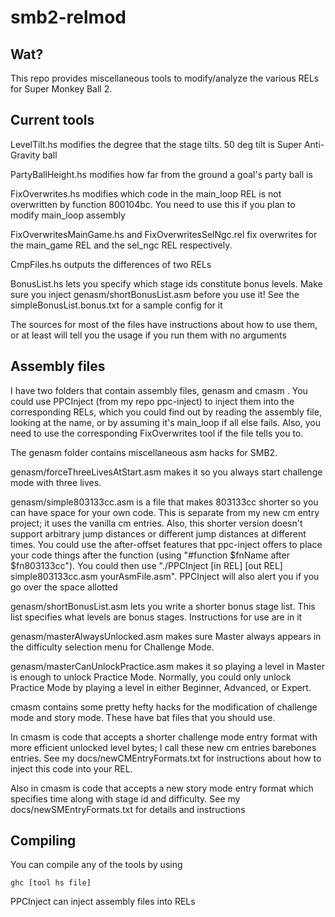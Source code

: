 # smb2-relmod

## Wat?
This repo provides miscellaneous tools to modify/analyze the various RELs for Super Monkey Ball 2. 

## Current tools

LevelTilt.hs modifies the degree that the stage tilts. 50 deg tilt is Super Anti-Gravity ball

PartyBallHeight.hs modifies how far from the ground a goal's party ball is

FixOverwrites.hs modifies which code in the main_loop REL is not overwritten by function 800104bc.
You need to use this if you plan to modify main_loop assembly

FixOverwritesMainGame.hs and FixOverwritesSelNgc.rel fix overwrites for the main_game REL and the sel_ngc REL respectively.

CmpFiles.hs outputs the differences of two RELs

BonusList.hs lets you specify which stage ids constitute bonus levels. Make sure you inject genasm/shortBonusList.asm before you use it! See the simpleBonusList.bonus.txt for a sample config for it

The sources for most of the files have instructions about how to use them, or at least will tell you the usage if you run them with no arguments

## Assembly files

I have two folders that contain assembly files, genasm and cmasm . You could use PPCInject (from my repo ppc-inject) to inject them into the corresponding RELs, which you could find out by reading the assembly file, looking at the name, or by assuming it's main_loop if all else fails. Also, you need to use the corresponding FixOverwrites tool if the file tells you to.

The genasm folder contains miscellaneous asm hacks for SMB2. 

genasm/forceThreeLivesAtStart.asm makes it so you always start challenge mode with three lives.

genasm/simple803133cc.asm is a file that makes 803133cc shorter so you can have space for your own code. This is separate from my new cm entry project; it uses the vanilla cm entries. Also, this shorter version doesn't support arbitrary jump distances or different jump distances at different times. You could use the after-offset features that ppc-inject offers to place your code things after the function (using "#function $fnName after $fn803133cc"). You could then use "./PPCInject \[in REL\] \[out REL\] simple803133cc.asm yourAsmFile.asm". PPCInject will also alert you if you go over the space allotted

genasm/shortBonusList.asm lets you write a shorter bonus stage list. This list specifies what levels are bonus stages. Instructions for use are in it

genasm/masterAlwaysUnlocked.asm makes sure Master always appears in the difficulty selection menu for Challenge Mode. 

genasm/masterCanUnlockPractice.asm makes it so playing a level in Master is enough to unlock Practice Mode. Normally, you could only unlock Practice Mode by playing a level in either Beginner, Advanced, or Expert.

cmasm contains some pretty hefty hacks for the modification of challenge mode and story mode. These have bat files that you should use.

In cmasm is code that accepts a shorter challenge mode entry format with more efficient unlocked level bytes; I call these new cm entries barebones entries. See my docs/newCMEntryFormats.txt for instructions about how to inject this code into your REL.

Also in cmasm is code that accepts a new story mode entry format which specifies time along with stage id and difficulty. See my docs/newSMEntryFormats.txt for details and instructions


## Compiling

You can compile any of the tools by using
```
ghc [tool hs file]
```

PPCInject can inject assembly files into RELs
